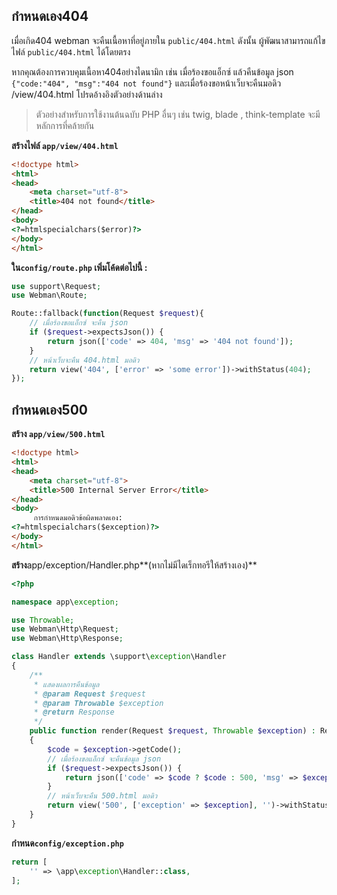## กำหนดเอง404
เมื่อเกิด404  webman จะคืนเนื้อหาที่อยู่ภายใน `public/404.html`  ดังนั้น ผู้พัฒนาสามารถแก้ไขไฟล์ `public/404.html` ได้โดยตรง

หากคุณต้องการควบคุมเนื้อหา404อย่างไดนามิก เช่น เมื่อร้องขอแอ็กซ์ แล้วคืนข้อมูล json `{"code:"404", "msg":"404 not found"}`  และเมื่อร้องขอหน้าเว็บจะคืนมอดิว /view/404.html  โปรดอ้างอิงตัวอย่างด้านล่าง

> ตัวอย่างสำหรับการใช้งานต้นฉบับ PHP อื่นๆ เช่น twig, blade , think-template  จะมีหลักการที่คล้ายกัน

**สร้างไฟล์ `app/view/404.html`**
```html
<!doctype html>
<html>
<head>
    <meta charset="utf-8">
    <title>404 not found</title>
</head>
<body>
<?=htmlspecialchars($error)?>
</body>
</html>
```

**ใน`config/route.php` เพิ่มโค้ดต่อไปนี้ :**
```php
use support\Request;
use Webman\Route;

Route::fallback(function(Request $request){
    // เมื่อร้องขอแอ็กซ์ จะคืน json
    if ($request->expectsJson()) {
        return json(['code' => 404, 'msg' => '404 not found']);
    }
    // หน้าเว็บจะคืน 404.html มอดิว
    return view('404', ['error' => 'some error'])->withStatus(404);
});
```

## กำหนดเอง500
**สร้าง `app/view/500.html`**

```html
<!doctype html>
<html>
<head>
    <meta charset="utf-8">
    <title>500 Internal Server Error</title>
</head>
<body>
     การกำหนดมอดิวข้อผิดพลาดเอง:
<?=htmlspecialchars($exception)?>
</body>
</html>
```

**สร้าง**app/exception/Handler.php**(หากไม่มีไดเร็กทอรีให้สร้างเอง)**
```php
<?php

namespace app\exception;

use Throwable;
use Webman\Http\Request;
use Webman\Http\Response;

class Handler extends \support\exception\Handler
{
    /**
     * แสดงผลการคืนข้อมูล
     * @param Request $request
     * @param Throwable $exception
     * @return Response
     */
    public function render(Request $request, Throwable $exception) : Response
    {
        $code = $exception->getCode();
        // เมื่อร้องขอแอ็กซ์ จะคืนข้อมูล json
        if ($request->expectsJson()) {
            return json(['code' => $code ? $code : 500, 'msg' => $exception->getMessage()]);
        }
        // หน้าเว็บจะคืน 500.html มอดิว
        return view('500', ['exception' => $exception], '')->withStatus(500);
    }
}
```

**กำหนด`config/exception.php`**
```php
return [
    '' => \app\exception\Handler::class,
];
```
